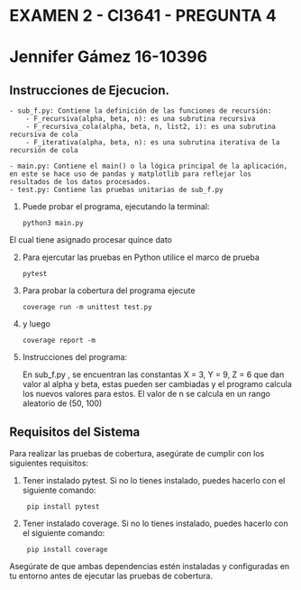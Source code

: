 # EXAMEN 2 - CI3641 - PREGUNTA 4
# Jennifer Gámez 16-10396

## Instrucciones de Ejecucion.

    - sub_f.py: Contiene la definición de las funciones de recursión:
        - F_recursiva(alpha, beta, n): es una subrutina recursiva
        - F_recursiva_cola(alpha, beta, n, list2, i): es una subrutina recursiva de cola
        - F_iterativa(alpha, beta, n): es una subrutina iterativa de la recursión de cola
        
    - main.py: Contiene el main() o la lógica principal de la aplicación, en este se hace uso de pandas y matplotlib para reflejar los resultados de los datos procesados.
    - test.py: Contiene las pruebas unitarias de sub_f.py

1. Puede probar el programa, ejecutando la terminal:

    ``` python3 main.py ```

El cual tiene asignado procesar quince dato

2. Para ejercutar las pruebas en Python utilice el marco de prueba

    ``` pytest  ```

3. Para probar la cobertura del programa ejecute

    ``` coverage run -m unittest test.py ```  

4. y luego

    ``` coverage report -m  ```
    
6. Instrucciones del programa:

    En sub_f.py , se encuentran las constantas X = 3, Y = 9, Z = 6 que dan valor al alpha y beta, estas pueden ser cambiadas y el programo calcula los nuevos valores para estos. El valor de n se calcula en un rango aleatorio de (50, 100)

## Requisitos del Sistema

Para realizar las pruebas de cobertura, asegúrate de cumplir con los siguientes requisitos:

1. Tener instalado pytest. Si no lo tienes instalado, puedes hacerlo con el siguiente comando:

    ``` pip install pytest```

2. Tener instalado coverage. Si no lo tienes instalado, puedes hacerlo con el siguiente comando:

    ``` pip install coverage```

Asegúrate de que ambas dependencias estén instaladas y configuradas en tu entorno antes de ejecutar las pruebas de cobertura.